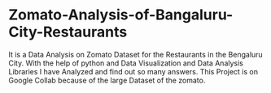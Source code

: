 # Zomato-Analysis-of-Bangaluru-City-Restaurants
It is a Data Analysis on Zomato Dataset for the Restaurants in the Bengaluru City. With the help of python and Data Visualization and Data Analysis Libraries I have Analyzed and find out so many answers. This Project is on Google Collab because of the large Dataset of the zomato.
